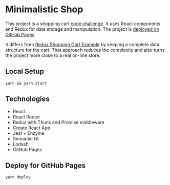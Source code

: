 # Minimalistic Shop

This project is a shopping cart [code challenge](BRIEFING.md). It uses React
components and Redux for data storage and manipulation. The project is [deployed
on GitHub Pages](http://jcemer.com/minimalistic-shop/).

It differs from [Redux Shopping Cart
Example](https://github.com/reactjs/redux/tree/master/examples/shopping-cart)
by keeping a complete data structure for the cart. That approach reduces the
complexity and also turns the project more close to a real on-line store.

## Local Setup

```
yarn && yarn start
```

## Technologies

- React
- React Router
- Redux with Thunk and Promise middleware
- Create React App
- Jest + Enzyme
- Semantic UI
- Lodash
- GitHub Pages

## Deploy for GitHub Pages

```
yarn deploy
```
